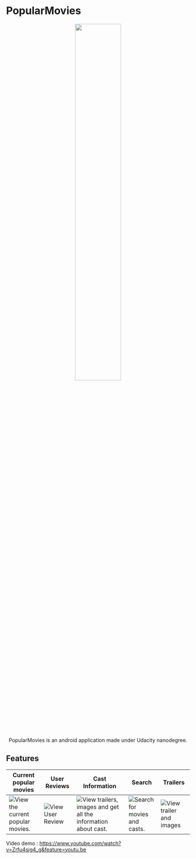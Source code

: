 # PopularMovies

<p align="center">
<img src="http://i.imgur.com/iv5ba8u.jpg" width="50%"/>
<br>
PopularMovies is an android application made under Udacity nanodegree. 
</p>

## Features

Current popular movies | User Reviews | Cast Information | Search | Trailers
--- | --- | --- | --- | --- 
![View the current popular movies.](http://i.imgur.com/PjSr0QC.jpg) | ![View User Review](http://i.imgur.com/PSrIWcD.png) | ![View trailers, images and get all the information about cast.](http://i.imgur.com/4E5uLW5.jpg) | ![Search for movies and casts.](http://i.imgur.com/lKQ78Rr.jpg) | ![View trailer and images](http://i.imgur.com/nl9AB2k.png)


Video demo : https://www.youtube.com/watch?v=Zrfu4sjg4_g&feature=youtu.be

